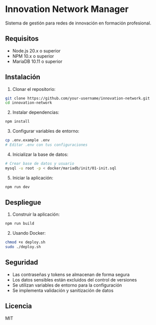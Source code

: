 # Innovation Network Manager

Sistema de gestión para redes de innovación en formación profesional.

## Requisitos

- Node.js 20.x o superior
- NPM 10.x o superior
- MariaDB 10.11 o superior

## Instalación

1. Clonar el repositorio:
```bash
git clone https://github.com/your-username/innovation-network.git
cd innovation-network
```

2. Instalar dependencias:
```bash
npm install
```

3. Configurar variables de entorno:
```bash
cp .env.example .env
# Editar .env con tus configuraciones
```

4. Inicializar la base de datos:
```bash
# Crear base de datos y usuario
mysql -u root -p < docker/mariadb/init/01-init.sql
```

5. Iniciar la aplicación:
```bash
npm run dev
```

## Despliegue

1. Construir la aplicación:
```bash
npm run build
```

2. Usando Docker:
```bash
chmod +x deploy.sh
sudo ./deploy.sh
```

## Seguridad

- Las contraseñas y tokens se almacenan de forma segura
- Los datos sensibles están excluidos del control de versiones
- Se utilizan variables de entorno para la configuración
- Se implementa validación y sanitización de datos

## Licencia

MIT
